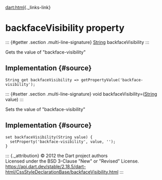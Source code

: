 [dart:html](../../dart-html/dart-html-library){._links-link}

backfaceVisibility property
===========================

::: {#getter .section .multi-line-signature}
[String](../../dart-core/string-class) backfaceVisibility
:::

Gets the value of \"backface-visibility\"

Implementation {#source}
--------------

``` {.language-dart data-language="dart"}
String get backfaceVisibility => getPropertyValue('backface-visibility');
```

::: {#setter .section .multi-line-signature}
void backfaceVisibility=([String](../../dart-core/string-class) value)
:::

Sets the value of \"backface-visibility\"

Implementation {#source}
--------------

``` {.language-dart data-language="dart"}
set backfaceVisibility(String value) {
  setProperty('backface-visibility', value, '');
}
```

::: {._attribution}
© 2012 the Dart project authors\
Licensed under the BSD 3-Clause \"New\" or \"Revised\" License.\
<https://api.dart.dev/stable/2.18.5/dart-html/CssStyleDeclarationBase/backfaceVisibility.html>
:::
